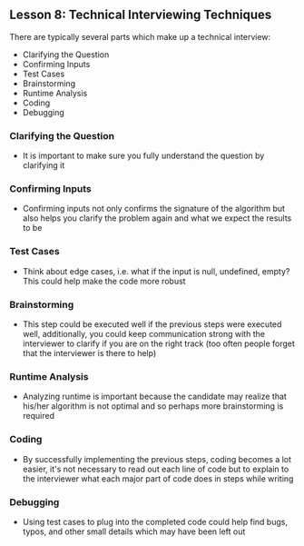 ## Lesson 8: Technical Interviewing Techniques

There are typically several parts which make up a technical interview:
* Clarifying the Question
* Confirming Inputs
* Test Cases
* Brainstorming
* Runtime Analysis
* Coding
* Debugging

### Clarifying the Question
* It is important to make sure you fully understand the question by clarifying it

### Confirming Inputs
* Confirming inputs not only confirms the signature of the algorithm but also helps you clarify the problem again and what we expect the results to be

### Test Cases
* Think about edge cases, i.e. what if the input is null, undefined, empty? This could help make the code more robust

### Brainstorming
* This step could be executed well if the previous steps were executed well, additionally, you could keep communication strong with the interviewer to clarify if you are on the right track (too often people forget that the interviewer is there to help)

### Runtime Analysis
* Analyzing runtime is important because the candidate may realize that his/her algorithm is not optimal and so perhaps more brainstorming is required

### Coding
* By successfully implementing the previous steps, coding becomes a lot easier, it's not necessary to read out each line of code but to explain to the interviewer what each major part of code does in steps while writing

### Debugging
* Using test cases to plug into the completed code could help find bugs, typos, and other small details which may have been left out
